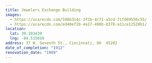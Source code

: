 ```yaml
---
title: Jewelers Exchange Building
images:
  - https://ucarecdn.com/598b314c-3f2b-4c71-a5cd-71fd69556c55/
  - https://ucarecdn.com/ed40ef28-4a17-498b-8378-a11ce12520b1/
location:
  lat: 39.103439
  lng: -84.515019
address: 37 W. Seventh St., Cincinnati, OH  45202
date_of_completion: "1912"
renovation_date: "1969"
---
```


